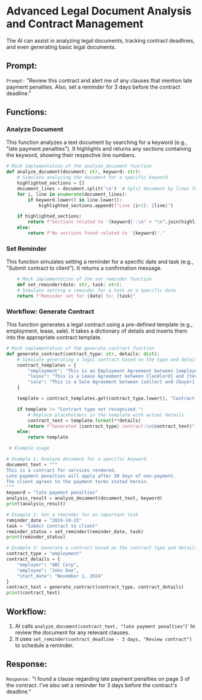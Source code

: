 # Advanced Legal Document Analysis and Contract Management

The AI can assist in analyzing legal documents, tracking contract deadlines, and even generating basic legal documents.

## Prompt:

`Prompt:` "Review this contract and alert me of any clauses that mention late payment penalties. Also, set a reminder for 3 days before the contract deadline."

## Functions:

### Analyze Document

This function analyzes a text document by searching for a keyword (e.g., "late payment penalties"). It highlights and returns any sections containing the keyword, showing their respective line numbers.


```python
# Mock implementation of the analyze_document function
def analyze_document(document: str, keyword: str):
    # Simulate analyzing the document for a specific keyword
    highlighted_sections = []
    document_lines = document.split('\n')  # Split document by lines for analysis
    for i, line in enumerate(document_lines):
        if keyword.lower() in line.lower():
            highlighted_sections.append(f"Line {i+1}: {line}")

    if highlighted_sections:
        return f"Sections related to '{keyword}':\n" + "\n".join(highlighted_sections)
    else:
        return f"No sections found related to '{keyword}'."
```
### Set Reminder

This function simulates setting a reminder for a specific date and task (e.g., "Submit contract to client"). It returns a confirmation message.

```python
    # Mock implementation of the set_reminder function
    def set_reminder(date: str, task: str):
    # Simulate setting a reminder for a task on a specific date
    return f"Reminder set for {date} to: {task}"
```

### Workflow: Generate Contract

This function generates a legal contract using a pre-defined template (e.g., employment, lease, sale). It takes a dictionary of details and inserts them into the appropriate contract template.

```python
# Mock implementation of the generate_contract function
def generate_contract(contract_type: str, details: dict):
    # Simulate generating a legal contract based on the type and details provided
    contract_templates = {
        "employment": "This is an Employment Agreement between {employer} and {employee}. Start Date: {start_date}.",
        "lease": "This is a Lease Agreement between {landlord} and {tenant}. The lease term starts on {start_date}.",
        "sale": "This is a Sale Agreement between {seller} and {buyer}. The product will be delivered on {delivery_date}."
    }

    template = contract_templates.get(contract_type.lower(), "Contract type not recognized.")

    if template != "Contract type not recognized.":
        # Replace placeholders in the template with actual details
        contract_text = template.format(**details)
        return f"Generated {contract_type} contract:\n{contract_text}"
    else:
        return template

 # Example usage

# Example 1: Analyze document for a specific keyword
document_text = """
This is a contract for services rendered.
Late payment penalties will apply after 30 days of non-payment.
The client agrees to the payment terms stated herein.
"""
keyword = "late payment penalties"
analysis_result = analyze_document(document_text, keyword)
print(analysis_result)

# Example 2: Set a reminder for an important task
reminder_date = "2024-10-15"
task = "Submit contract to client"
reminder_status = set_reminder(reminder_date, task)
print(reminder_status)

# Example 3: Generate a contract based on the contract type and details
contract_type = "employment"
contract_details = {
    "employer": "ABC Corp",
    "employee": "John Doe",
    "start_date": "November 1, 2024"
}
contract_text = generate_contract(contract_type, contract_details)
print(contract_text)

```


## Workflow:

1. AI calls `analyze_document(contract_text, "late payment penalties"`)` to review the document for any relevant clauses.
2. It uses `set_reminder(contract_deadline - 3 days, "Review contract")` to schedule a reminder.

## Response:

`Response:` "I found a clause regarding late payment penalties on page 3 of the contract. I've also set a reminder for 3 days before the contract's deadline."